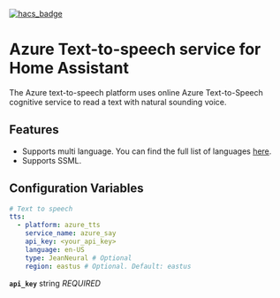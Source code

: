 [![hacs_badge](https://img.shields.io/badge/HACS-Default-green.svg)](https://github.com/custom-components/hacs)
# Azure Text-to-speech service for Home Assistant
The Azure text-to-speech platform uses online Azure Text-to-Speech cognitive service to read a text with natural sounding voice.

## Features
* Supports multi language. You can find the full list of languages [here](https://docs.microsoft.com/en-us/azure/cognitive-services/speech-service/language-support#text-to-speech).
* Supports SSML.

## Configuration Variables

```yaml
# Text to speech
tts:
  - platform: azure_tts
    service_name: azure_say
    api_key: <your_api_key>
    language: en-US
    type: JeanNeural # Optional
    region: eastus # Optional. Default: eastus

```

**`api_key`** string *REQUIRED*

